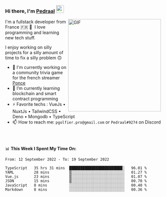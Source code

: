 ### Hi there, I'm <a href="https://pedraal.dev" target="_blank">Pedraal</a> <img src="https://media.giphy.com/media/hvRJCLFzcasrR4ia7z/giphy.gif" width="25px">
<img align="right" alt="GIF" src="https://pedraal.dev/avatar.png" width="300" height="300" />

I'm a fullstack developer from France 🇫🇷 🥖 &nbsp;I love programming and learning new
tech stuff.

I enjoy working on silly projects for a silly amount of time to fix a silly problem 🙃

- 🔭  I'm currently working on a community trivia game for the french streamer <a href="https://twitch.tv/ponce" target="_blank">Ponce</a>
- 🌱 I’m currently learning blockchain and smart contract programming
- ⚡ Favorite techs : VueJs &bull; NuxtJs &bull; TailwindCSS &bull; Deno &bull; Mongodb &bull; TypeScript
- 📫 How to reach me: `pgolfier.pro@gmail.com` or `Pedraal#9274` on Discord

<br>
<br>

📊 **This Week I Spent My Time On:**
<!--START_SECTION:waka-->

```text
From: 12 September 2022 - To: 19 September 2022

TypeScript   35 hrs 31 mins  ████████████████████████░   96.01 %
YAML         28 mins         ▒░░░░░░░░░░░░░░░░░░░░░░░░   01.27 %
Vue.js       23 mins         ▒░░░░░░░░░░░░░░░░░░░░░░░░   01.07 %
JSON         15 mins         ▒░░░░░░░░░░░░░░░░░░░░░░░░   00.70 %
JavaScript   8 mins          ░░░░░░░░░░░░░░░░░░░░░░░░░   00.40 %
Markdown     8 mins          ░░░░░░░░░░░░░░░░░░░░░░░░░   00.36 %
```

<!--END_SECTION:waka-->

